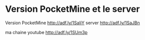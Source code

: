 # Version PocketMine et le server 
Version PocketMine http://adf.ly/1SaIiY
server http://adf.ly/1SaJBn

ma chaine youtube http://adf.ly/1SUm3p

